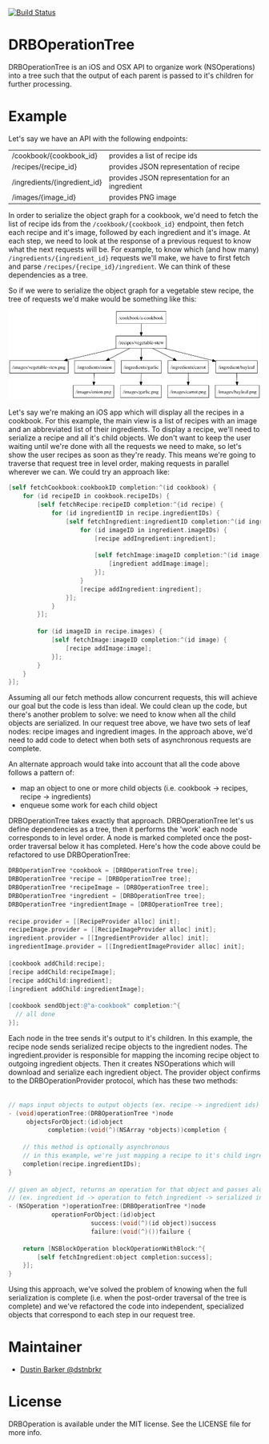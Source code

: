 [![Build Status](https://travis-ci.org/dstnbrkr/DRBOperationTree.png?branch=master)](https://travis-ci.org/dstnbrkr/DRBOperationTree)

# DRBOperationTree
DRBOperationTree is an iOS and OSX API to organize work (NSOperations) into a tree such that the output of each parent is passed to it's children for further processing.

# Example
Let's say we have an API with the following endpoints:

<table>
  <tr>
    <td>/cookbook/{cookbook_id}</td>
    <td>provides a list of recipe ids</td>
  </tr>
  <tr>
    <td>/recipes/{recipe_id}</td>
    <td>provides JSON representation of recipe</td>
  </tr>
  <tr>
    <td>/ingredients/{ingredient_id}</td>
    <td>provides JSON representation for an ingredient</td>
  </tr>
  <tr>
    <td>/images/{image_id}</td>
    <td>provides PNG image</td>
  </tr>
</table>

In order to serialize the object graph for a cookbook, we'd need to fetch the list of recipe ids from the `/cookbook/{cookbook_id}` endpoint, then fetch each recipe and it's image, followed by each ingredient and it's image. At each step, we need to look at the response of a previous request to know what the next requests will be. For example, to know which (and how many) `/ingredients/{ingredient_id}` requests we'll make, we have to first fetch and parse `/recipes/{recipe_id}/ingredient`. We can think of these dependencies as a tree.

So if we were to serialize the object graph for a vegetable stew recipe, the tree of requests we'd make would be something like this:

![Cookbook Request Tree](cookbook.png)

Let's say we're making an iOS app which will display all the recipes in a cookbook. For this example, the main view is a list of recipes with an image and an abbreviated list of their ingredients. To display a recipe, we'll need to serialize a recipe and all it's child objects. We don't want to keep the user waiting until we're done with all the requests we need to make, so let's show the user recipes as soon as they're ready. This means we're going to traverse that request tree in level order, making requests in parallel wherever we can. We could try an approach like:

```objective-c
[self fetchCookbook:cookbookID completion:^(id cookbook) {
    for (id recipeID in cookbook.recipeIDs) {
        [self fetchRecipe:recipeID completion:^{id recipe) {
            for (id ingredientID in recipe.ingredientIDs) {
                [self fetchIngredient:ingredientID completion:^(id ingredient) {
                    for (id imageID in ingredient.imageIDs) {
                        [recipe addIngredient:ingredient];

                        [self fetchImage:imageID completion:^(id image) {
                            [ingredient addImage:image];
                        }];
                    }
                    [recipe addIngredient:ingredient];
                }];
            }
        }];
        
        for (id imageID in recipe.images) {
            [self fetchImage:imageID completion:^(id image) {
                [recipe addImage:image];
            }];
        }
    }
}];
```

Assuming all our fetch methods allow concurrent requests, this will achieve our goal but the code is less than ideal. We could clean up the code, but there's another problem to solve: we need to know when all the child objects are serialized. In our request tree above, we have two sets of leaf nodes: recipe images and ingredient images. In the approach above, we'd need to add code to detect when both sets of asynchronous requests are complete.

An alternate approach would take into account that all the code above follows a pattern of:
* map an object to one or more child objects (i.e. cookbook -> recipes, recipe -> ingredients)
* enqueue some work for each child object

DRBOperationTree takes exactly that approach. DRBOperationTree let's us define dependencies as a tree, then it performs the 'work' each node corresponds to in level order. A node is marked completed once the post-order traversal below it has completed. Here's how the code above could be refactored to use DRBOperationTree:

```objective-c
DRBOperationTree *cookbook = [DRBOperationTree tree];
DRBOperationTree *recipe = [DRBOperationTree tree];
DRBOperationTree *recipeImage = [DRBOperationTree tree];
DRBOperationTree *ingredient = [DRBOperationTree tree];
DRBOperationTree *ingredientImage = [DRBOperationTree tree];

recipe.provider = [[RecipeProvider alloc] init];
recipeImage.provider = [[RecipeImageProvider alloc] init];
ingredient.provider = [[IngredientProvider alloc] init];
ingredientImage.provider = [[IngredientImageProvider alloc] init];

[cookbook addChild:recipe];
[recipe addChild:recipeImage];
[recipe addChild:ingredient];
[ingredient addChild:ingredientImage];

[cookbook sendObject:@"a-cookbook" completion:^{
  // all done
}];
````

Each node in the tree sends it's output to it's children. In this example, the recipe node sends serialized recipe objects to the ingredient nodes. The ingredient.provider is responsible for mapping the incoming recipe object to outgoing ingredient objects. Then it creates NSOperations which will download and serialize each ingredient object. The provider object confirms to the DRBOperationProvider protocol, which has these two methods:

```objective-c

// maps input objects to output objects (ex. recipe -> ingredient ids) 
- (void)operationTree:(DRBOperationTree *)node
     objectsForObject:(id)object
           completion:(void(^)(NSArray *objects))completion {

    // this method is optionally asynchronous
    // in this example, we're just mapping a recipe to it's child ingredient ids
    completion(recipe.ingredientIDs);
}

// given an object, returns an operation for that object and passes along the result
// (ex. ingredient id -> operation to fetch ingredient -> serialized ingredient object)
- (NSOperation *)operationTree:(DRBOperationTree *)node
            operationForObject:(id)object
                       success:(void(^)(id object))success
                       failure:(void(^)())failure {

    return [NSBlockOperation blockOperationWithBlock:^{
        [self fetchIngredient:object completion:success];
    }];
}
```

Using this approach, we've solved the problem of knowing when the full serialization is complete (i.e. when the post-order traversal of the tree is complete) and we've refactored the code into independent, specialized objects that correspond to each step in our request tree.

# Maintainer

* [Dustin Barker @dstnbrkr](http://twitter.com/dstnbrkr)

# License

DRBOperation is available under the MIT license. See the LICENSE file for more info.












